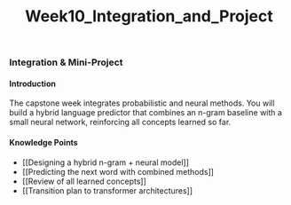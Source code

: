 ﻿---
title: Week10_Integration_and_Project
---
### Integration & Mini-Project

#### Introduction
The capstone week integrates probabilistic and neural methods. You will build a hybrid language predictor that combines an n-gram baseline with a small neural network, reinforcing all concepts learned so far.

#### Knowledge Points
- [[Designing a hybrid n-gram + neural model]]
- [[Predicting the next word with combined methods]]
- [[Review of all learned concepts]]
- [[Transition plan to transformer architectures]] 
